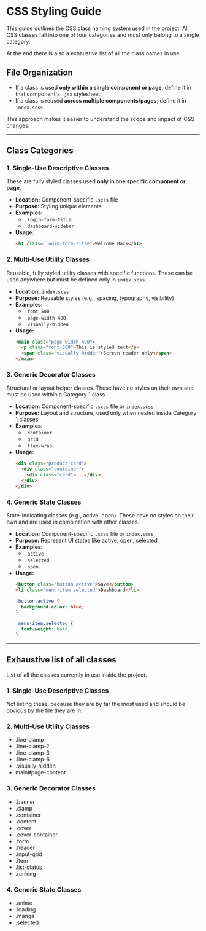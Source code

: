 # CSS Styling Guide

This guide outlines the CSS class naming system used in the project. All CSS
classes fall into one of four categories and must only belong to a single
category.

At the end there is also a exhaustive list of all the class names in use.

## File Organization

- If a class is used **only within a single component or page**, define it in
that component's `.jsx` stylesheet.
- If a class is reused **across multiple components/pages**, define it in
`index.scss`.

This approach makes it easier to understand the scope and impact of CSS
changes.

---

## Class Categories

### 1. Single-Use Descriptive Classes

These are fully styled classes used **only in one specific component or page**.

- **Location:** Component-specific `.scss` file
- **Purpose:** Styling unique elements
- **Examples:**
  - `.login-form-title`
  - `.dashboard-sidebar`
- **Usage:**
  ```html
  <h1 class="login-form-title">Welcome Back</h1>
  ```

### 2. Multi-Use Utility Classes
Reusable, fully styled utility classes with specific functions. These can be
used anywhere but must be defined only in `index.scss`.

- **Location:** `index.scss`
- **Purpose:** Reusable styles (e.g., spacing, typography, visibility)
- **Examples:**
  - `.font-500`
  - `.page-width-400`
  - `.visually-hidden`
- **Usage:**
  ```html
  <main class="page-width-400">
    <p class="font-500">This is styled text</p>
    <span class="visually-hidden">Screen reader only</span>
  </main>
  ```

### 3. Generic Decorator Classes
Structural or layout helper classes. These have no styles on their own and must
be used within a Category 1 class.

- **Location:** Component-specific `.scss` file or `index.scss`
- **Purpose:** Layout and structure, used only when nested inside Category 1 classes
- **Examples:**
  - `.container`
  - `.grid`
  - `.flex-wrap`
- **Usage:**
  ```html
  <div class="product-card">
    <div class="container">
      <div class="card">...</div>
    </div>
  </div>
  ```

### 4. Generic State Classes
State-indicating classes (e.g., active, open). These have no styles on their
own and are used in combination with other classes.

- **Location:** Component-specific `.scss` file or `index.scss`
- **Purpose:** Represent UI states like active, open, selected
- **Examples:**
  - `.active`
  - `.selected`
  - `.open`
- **Usage:**
  ```html
  <button class="button active">Save</button>
  <li class="menu-item selected">Dashboard</li>
  ```
  ```css
  .button.active {
    background-color: blue;
  }
  
  .menu-item.selected {
    font-weight: bold;
  }
  ```

---

## Exhaustive list of all classes

List of all the classes currently in use inside the project.

### 1. Single-Use Descriptive Classes

Not listing these, because they are by far the most used and should be obvious
by the file they are in.

### 2. Multi-Use Utility Classes

- .line-clamp
- .line-clamp-2
- .line-clamp-3
- .line-clamp-6
- .visually-hidden
- main#page-content

### 3. Generic Decorator Classes

- .banner
- .clamp
- .container
- .content
- .cover
- .cover-container
- .form
- .header
- .input-grid
- .item
- .list-status
- .ranking

### 4. Generic State Classes

- .anime
- .loading
- .manga
- .selected


